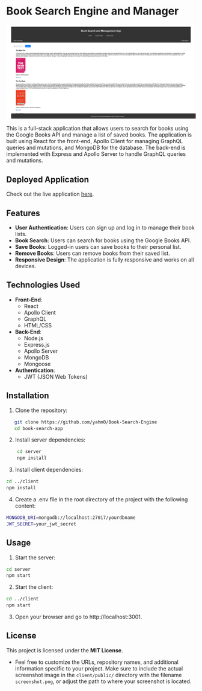# Book Search Engine and Manager

![Book Search and Management App Screenshot](./client/public/screenshot.png)

This is a full-stack application that allows users to search for books using the Google Books API and manage a list of saved books. The application is built using React for the front-end, Apollo Client for managing GraphQL queries and mutations, and MongoDB for the database. The back-end is implemented with Express and Apollo Server to handle GraphQL queries and mutations.

## Deployed Application

Check out the live application [here](https://book-search-engine-and-manager-16b16f7fd358.herokuapp.com/).

## Features

- **User Authentication**: Users can sign up and log in to manage their book lists.
- **Book Search**: Users can search for books using the Google Books API.
- **Save Books**: Logged-in users can save books to their personal list.
- **Remove Books**: Users can remove books from their saved list.
- **Responsive Design**: The application is fully responsive and works on all devices.

## Technologies Used

- **Front-End**:
  - React
  - Apollo Client
  - GraphQL
  - HTML/CSS
- **Back-End**:
  - Node.js
  - Express.js
  - Apollo Server
  - MongoDB
  - Mongoose
- **Authentication**:
  - JWT (JSON Web Tokens)

## Installation

1. Clone the repository:
```bash
   git clone https://github.com/yahm0/Book-Search-Engine
   cd book-search-app
```

2. Install server dependencies:
```bash
    cd server
    npm install
```

3. Install client dependencies:
```bash
cd ../client
npm install
```

4. Create a .env file in the root directory of the project with the following content:
```bash
MONGODB_URI=mongodb://localhost:27017/yourdbname
JWT_SECRET=your_jwt_secret
```

## Usage

1. Start the server:

```bash
cd server
npm start
```

2. Start the client:

```bash
cd ../client
npm start
```

3. Open your browser and go to http://localhost:3001.

## License

This project is licensed under the **MIT License**.

 - Feel free to customize the URLs, repository names, and additional information specific to your project. Make sure to include the actual screenshot image in the `client/public/` directory with the filename `screenshot.png`, or adjust the path to where your screenshot is located.
